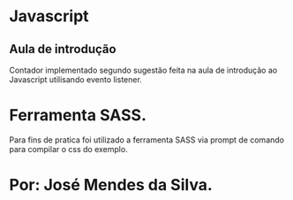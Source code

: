 # Javascript

## Aula de introdução

Contador implementado segundo sugestão feita na aula de introdução ao Javascript utilisando evento listener.

# Ferramenta SASS.

Para fins de pratica foi utilizado a ferramenta SASS via prompt de comando para compilar o css do exemplo.

# Por: José Mendes da Silva.